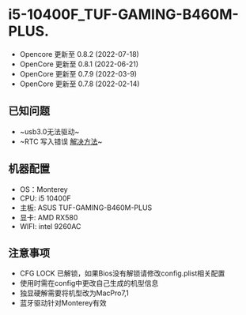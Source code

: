 # i5-10400F_TUF-GAMING-B460M-PLUS. 
- Opencore 更新至 0.8.2  (2022-07-18)
- OpenCore 更新至 0.8.1  (2022-06-21)
- OpenCore 更新至 0.7.9  (2022-03-9)
- OpenCore 更新至 0.7.8  (2022-02-14)
## 已知问题  
- ~usb3.0无法驱动~
- ~RTC 写入错误 [解决方法](https://dortania.github.io/OpenCore-Post-Install/misc/rtc.html)~
## 机器配置
- OS：Monterey
- CPU: i5 10400F  
- 主板: ASUS TUF-GAMING-B460M-PLUS  
- 显卡: AMD RX580  
- WIFI: intel 9260AC
## 注意事项
- CFG LOCK 已解锁，如果Bios没有解锁请修改config.plist相关配置
- 使用时需在config中更改自己生成的机型信息
- 独显硬解需要将机型改为MacPro7,1
- 蓝牙驱动针对Monterey有效
